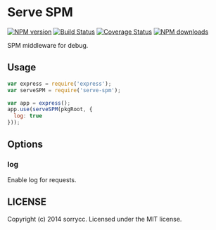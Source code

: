 # Serve SPM

[![NPM version](https://img.shields.io/npm/v/serve-spm.svg?style=flat)](https://npmjs.org/package/serve-spm)
[![Build Status](https://travis-ci.org/spmjs/serve-spm.png)](https://travis-ci.org/spmjs/serve-spm)
[![Coverage Status](https://coveralls.io/repos/spmjs/serve-spm/badge.png?branch=master)](https://coveralls.io/r/spmjs/serve-spm?branch=master)
[![NPM downloads](http://img.shields.io/npm/dm/serve-spm.svg?style=flat)](https://npmjs.org/package/serve-spm)

SPM middleware for debug.

## Usage

```javascript
var express = require('express');
var serveSPM = require('serve-spm');

var app = express();
app.use(serveSPM(pkgRoot, {
  log: true
}));
```

## Options

### log

Enable log for requests.

## LICENSE

Copyright (c) 2014 sorrycc. Licensed under the MIT license.

